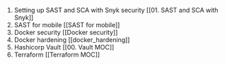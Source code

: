 1. Setting up SAST and SCA with Snyk security [[01. SAST and SCA with Snyk]]
2. SAST for mobile [[SAST for mobile]]
3. Docker security [[Docker security]]
4. Docker hardening [[docker_hardening]]
5. Hashicorp Vault [[00. Vault MOC]] 
6. Terraform [[Terraform MOC]]